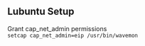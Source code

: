 ## Lubuntu Setup


Grant cap_net_admin permissions  
```setcap cap_net_admin=eip /usr/bin/wavemon```
